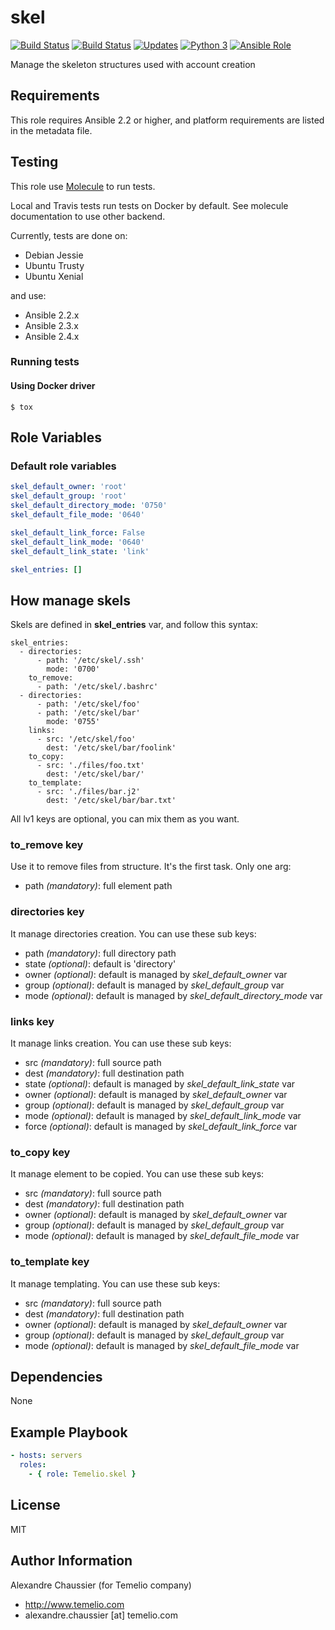 # skel

[![Build Status](https://img.shields.io/travis/Temelio/ansible-role-skel/master.svg?label=travis_master)](https://travis-ci.org/Temelio/ansible-role-skel)
[![Build Status](https://img.shields.io/travis/Temelio/ansible-role-skel/develop.svg?label=travis_develop)](https://travis-ci.org/Temelio/ansible-role-skel)
[![Updates](https://pyup.io/repos/github/Temelio/ansible-role-skel/shield.svg)](https://pyup.io/repos/github/Temelio/ansible-role-skel/)
[![Python 3](https://pyup.io/repos/github/Temelio/ansible-role-skel/python-3-shield.svg)](https://pyup.io/repos/github/Temelio/ansible-role-skel/)
[![Ansible Role](https://img.shields.io/ansible/role/9929.svg)](https://galaxy.ansible.com/Temelio/skel/)

Manage the skeleton structures used with account creation

## Requirements

This role requires Ansible 2.2 or higher,
and platform requirements are listed in the metadata file.

## Testing

This role use [Molecule](https://github.com/metacloud/molecule/) to run tests.

Local and Travis tests run tests on Docker by default.
See molecule documentation to use other backend.

Currently, tests are done on:
- Debian Jessie
- Ubuntu Trusty
- Ubuntu Xenial

and use:
- Ansible 2.2.x
- Ansible 2.3.x
- Ansible 2.4.x

### Running tests

#### Using Docker driver

```
$ tox
```

## Role Variables

### Default role variables

``` yaml
skel_default_owner: 'root'
skel_default_group: 'root'
skel_default_directory_mode: '0750'
skel_default_file_mode: '0640'

skel_default_link_force: False
skel_default_link_mode: '0640'
skel_default_link_state: 'link'

skel_entries: []
```

## How manage skels

Skels are defined in **skel_entries** var, and follow this syntax:

    skel_entries:
      - directories:
          - path: '/etc/skel/.ssh'
            mode: '0700'
        to_remove:
          - path: '/etc/skel/.bashrc'
      - directories:
          - path: '/etc/skel/foo'
          - path: '/etc/skel/bar'
            mode: '0755'
        links:
          - src: '/etc/skel/foo'
            dest: '/etc/skel/bar/foolink'
        to_copy:
          - src: './files/foo.txt'
            dest: '/etc/skel/bar/'
        to_template:
          - src: './files/bar.j2'
            dest: '/etc/skel/bar/bar.txt'

All lv1 keys are optional, you can mix them as you want.

### to_remove key

Use it to remove files from structure. It's the first task. Only one arg:
* path *(mandatory)*: full element path

### directories key

It manage directories creation. You can use these sub keys:
* path *(mandatory)*: full directory path
* state *(optional)*: default is 'directory'
* owner *(optional)*: default is managed by *skel_default_owner* var
* group *(optional)*: default is managed by *skel_default_group* var
* mode *(optional)*: default is managed by *skel_default_directory_mode* var

### links key

It manage links creation. You can use these sub keys:
* src *(mandatory)*: full source path
* dest *(mandatory)*: full destination path
* state *(optional)*: default is managed by *skel_default_link_state* var
* owner *(optional)*: default is managed by *skel_default_owner* var
* group *(optional)*: default is managed by *skel_default_group* var
* mode *(optional)*: default is managed by *skel_default_link_mode* var
* force *(optional)*: default is managed by *skel_default_link_force* var

### to_copy key

It manage element to be copied. You can use these sub keys:
* src *(mandatory)*: full source path
* dest *(mandatory)*: full destination path
* owner *(optional)*: default is managed by *skel_default_owner* var
* group *(optional)*: default is managed by *skel_default_group* var
* mode *(optional)*: default is managed by *skel_default_file_mode* var

### to_template key

It manage templating. You can use these sub keys:
* src *(mandatory)*: full source path
* dest *(mandatory)*: full destination path
* owner *(optional)*: default is managed by *skel_default_owner* var
* group *(optional)*: default is managed by *skel_default_group* var
* mode *(optional)*: default is managed by *skel_default_file_mode* var

## Dependencies

None

## Example Playbook

``` yaml
- hosts: servers
  roles:
    - { role: Temelio.skel }
```

## License

MIT

## Author Information

Alexandre Chaussier (for Temelio company)
- http://www.temelio.com
- alexandre.chaussier [at] temelio.com
